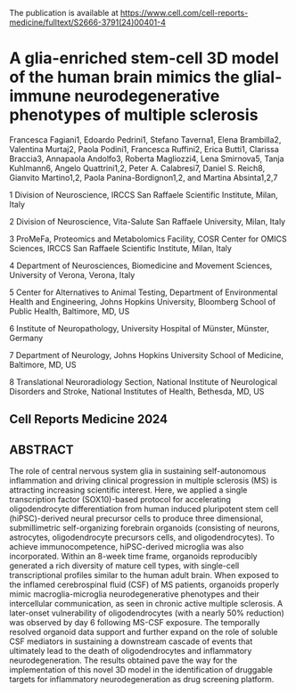 The publication is available at https://www.cell.com/cell-reports-medicine/fulltext/S2666-3791(24)00401-4

# A glia-enriched stem-cell 3D model of the human brain mimics the glial-immune neurodegenerative phenotypes of multiple sclerosis 

Francesca Fagiani1, Edoardo Pedrini1, Stefano Taverna1, Elena Brambilla2, Valentina Murtaj2,
Paola Podini1, Francesca Ruffini2, Erica Butti1, Clarissa Braccia3, Annapaola Andolfo3, 
Roberta Magliozzi4, Lena Smirnova5, Tanja Kuhlmann6, Angelo Quattrini1,2, Peter A. Calabresi7, Daniel S. Reich8, Gianvito Martino1,2, Paola Panina-Bordignon1,2, and Martina Absinta1,2,7

1 Division of Neuroscience, IRCCS San Raffaele Scientific Institute, Milan, Italy

2 Division of Neuroscience, Vita-Salute San Raffaele University, Milan, Italy

3 ProMeFa, Proteomics and Metabolomics Facility, COSR Center for OMICS Sciences, IRCCS San Raffaele Scientific Institute, Milan, Italy

4 Department of Neurosciences, Biomedicine and Movement Sciences, University of Verona, Verona, Italy

5 Center for Alternatives to Animal Testing, Department of Environmental Health and Engineering, Johns Hopkins University, Bloomberg School of Public Health, Baltimore, MD, US

6 Institute of Neuropathology, University Hospital of Münster, Münster, Germany

7 Department of Neurology, Johns Hopkins University School of Medicine, Baltimore, MD, US

8 Translational Neuroradiology Section, National Institute of Neurological Disorders and Stroke, National Institutes of Health, Bethesda, MD, US

## Cell Reports Medicine 2024

## ABSTRACT
The role of central nervous system glia in sustaining self-autonomous inflammation and driving clinical progression in multiple sclerosis (MS) is attracting increasing scientific interest. Here, we applied a single transcription factor (SOX10)-based protocol for accelerating oligodendrocyte differentiation from human induced pluripotent stem cell (hiPSC)-derived neural precursor cells to produce three dimensional, submillimetric self-organizing forebrain organoids (consisting of neurons, astrocytes, oligodendrocyte precursors cells, and oligodendrocytes). To achieve immunocompetence, hiPSC-derived microglia was also incorporated. Within an 8-week time frame, organoids reproducibly generated a rich diversity of mature cell types, with single-cell transcriptional profiles similar to the human adult brain. When exposed to the inflamed cerebrospinal fluid (CSF) of MS patients, organoids properly mimic macroglia-microglia neurodegenerative phenotypes and their intercellular communication, as seen in chronic active multiple sclerosis. A later-onset vulnerability of oligodendrocytes (with a nearly 50% reduction) was observed by day 6 following MS-CSF exposure. The temporally resolved organoid data support and further expand on the role of soluble CSF mediators in sustaining a downstream cascade of events that ultimately lead to the death of oligodendrocytes and inflammatory neurodegeneration. The results obtained pave the way for the implementation of this novel 3D model in the identification of druggable targets for inflammatory neurodegeneration as drug screening platform.
